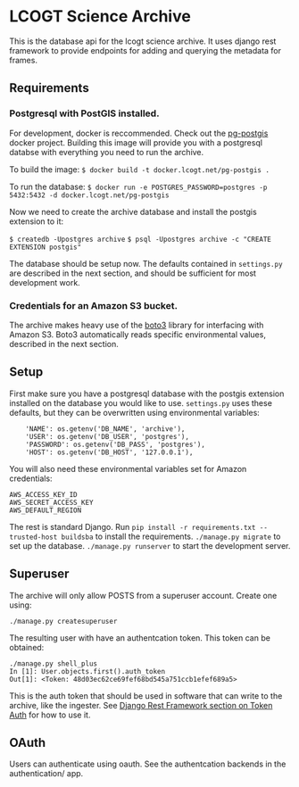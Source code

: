 LCOGT Science Archive
=====================

This is the database api for the lcogt science archive. It uses django rest framework
to provide endpoints for adding and querying the metadata for frames.

Requirements
------------

### Postgresql with PostGIS installed.

For development, docker is reccommended. Check out the [pg-postgis](http://git.lco.gtn/projects/DOC/repos/pg-postgis/browse/Dockerfile) docker project. Building this image will provide you with a postgresql databse with everything you need to run the archive.

To build the image:
`$ docker build -t docker.lcogt.net/pg-postgis .`

To run the database:
`$ docker run -e POSTGRES_PASSWORD=postgres -p 5432:5432 -d docker.lcogt.net/pg-postgis`

Now we need to create the archive database and install the postgis extension to it:

`$ createdb -Upostgres archive`
`$ psql -Upostgres archive -c "CREATE EXTENSION postgis"`

The database should be setup now. The defaults contained in `settings.py` are described in the next section, and should be sufficient for most development work.


### Credentials for an Amazon S3 bucket.
The archive makes heavy use of the [boto3](https://boto3.readthedocs.io/en/latest/) library for interfacing with Amazon S3. Boto3 automatically reads specific environmental values, described in the next section.


Setup
-----

First make sure you have a postgresql database with the postgis extension installed
on the database you would like to use. `settings.py` uses these defaults, but they
can be overwritten using environmental variables:

        'NAME': os.getenv('DB_NAME', 'archive'),
        'USER': os.getenv('DB_USER', 'postgres'),
        'PASSWORD': os.getenv('DB_PASS', 'postgres'),
        'HOST': os.getenv('DB_HOST', '127.0.0.1'),

You will also need these environmental variables set for Amazon credentials:

    AWS_ACCESS_KEY_ID
    AWS_SECRET_ACCESS_KEY
    AWS_DEFAULT_REGION

The rest is standard Django. Run `pip install -r requirements.txt --trusted-host buildsba`
to install the requirements. `./manage.py migrate` to set up the database. `./manage.py runserver`
to start the development server.


Superuser
---------

The archive will only allow POSTS from a superuser account. Create one using:

`./manage.py createsuperuser`

The resulting user with have an authentcation token. This token can be obtained:

    ./manage.py shell_plus
    In [1]: User.objects.first().auth_token
    Out[1]: <Token: 48d03ec62ce69fef68bd545a751ccb1efef689a5>

This is the auth token that should be used in software that can write to the archive, like
the ingester. See [Django Rest Framework section on Token Auth](http://www.django-rest-framework.org/api-guide/authentication/#tokenauthentication) for how to use it.


OAuth
-----

Users can authenticate using oauth. See the authentcation backends in the authentication/ app.
